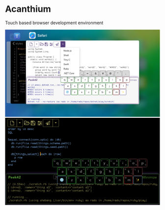 # Acanthium

Touch based browser development environment

![Screenshot](./screenshot.png)
![Screenshot](./screenshot1.png)
